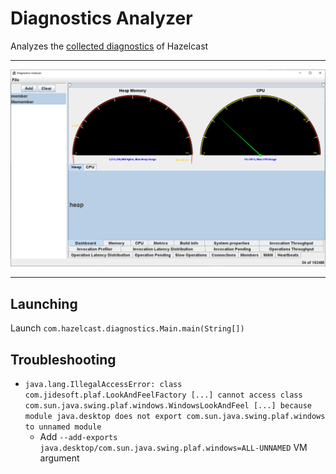 # Diagnostics Analyzer

Analyzes the [collected diagnostics](https://docs.hazelcast.com/hazelcast/latest/maintain-cluster/monitoring#diagnostics) of Hazelcast

----

![Screenshot](images/screenshot.png)

----

## Launching
Launch `com.hazelcast.diagnostics.Main.main(String[])`

## Troubleshooting

- `java.lang.IllegalAccessError: class com.jidesoft.plaf.LookAndFeelFactory [...] cannot access class com.sun.java.swing.plaf.windows.WindowsLookAndFeel [...] because module java.desktop does not export com.sun.java.swing.plaf.windows to unnamed module`
  - Add `--add-exports java.desktop/com.sun.java.swing.plaf.windows=ALL-UNNAMED` VM argument
